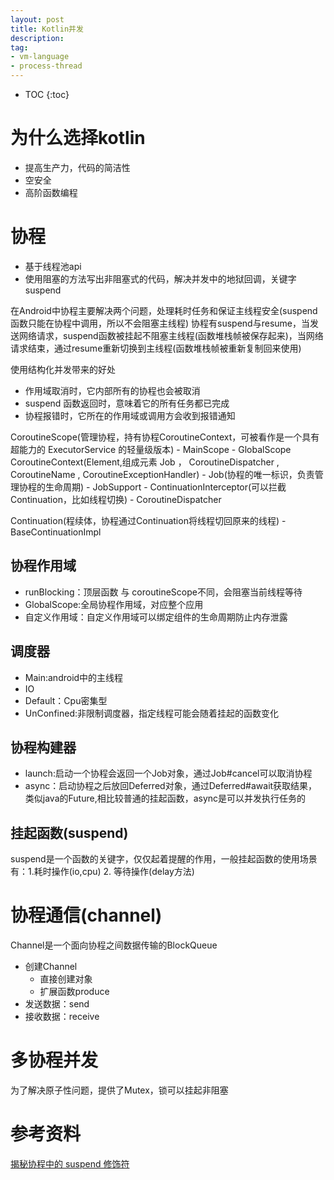 ```yaml
---
layout: post
title: Kotlin并发
description:  
tag:
- vm-language
- process-thread
---
```

* TOC
{:toc}

# 为什么选择kotlin
- 提高生产力，代码的简洁性
- 空安全
- 高阶函数编程

# 协程
- 基于线程池api
- 使用阻塞的方法写出非阻塞式的代码，解决并发中的地狱回调，关键字suspend

在Android中协程主要解决两个问题，处理耗时任务和保证主线程安全(suspend函数只能在协程中调用，所以不会阻塞主线程)
协程有suspend与resume，当发送网络请求，suspend函数被挂起不阻塞主线程(函数堆栈帧被保存起来)，当网络请求结束，通过resume重新切换到主线程(函数堆栈帧被重新复制回来使用)

使用结构化并发带来的好处
- 作用域取消时，它内部所有的协程也会被取消
- suspend 函数返回时，意味着它的所有任务都已完成
- 协程报错时，它所在的作用域或调用方会收到报错通知

CoroutineScope(管理协程，持有协程CoroutineContext，可被看作是一个具有超能力的 ExecutorService 的轻量级版本)
    - MainScope
    - GlobalScope
CoroutineContext(Element,组成元素 Job ， CoroutineDispatcher , CoroutineName , CoroutineExceptionHandler)
    - Job(协程的唯一标识，负责管理协程的生命周期)
        - JobSupport
    - ContinuationInterceptor(可以拦截Continuation，比如线程切换)
        - CoroutineDispatcher

Continuation(程续体，协程通过Continuation将线程切回原来的线程)
    - BaseContinuationImpl


## 协程作用域
- runBlocking：顶层函数 与 coroutineScope不同，会阻塞当前线程等待
- GlobalScope:全局协程作用域，对应整个应用
- 自定义作用域：自定义作用域可以绑定组件的生命周期防止内存泄露

## 调度器
- Main:android中的主线程
- IO
- Default：Cpu密集型
- UnConfined:非限制调度器，指定线程可能会随着挂起的函数变化

## 协程构建器
- launch:启动一个协程会返回一个Job对象，通过Job#cancel可以取消协程
- async：启动协程之后放回Deferred对象，通过Deferred#await获取结果，类似java的Future,相比较普通的挂起函数，async是可以并发执行任务的

## 挂起函数(suspend)
suspend是一个函数的关键字，仅仅起着提醒的作用，一般挂起函数的使用场景有：1.耗时操作(io,cpu) 2. 等待操作(delay方法)


# 协程通信(channel)
Channel是一个面向协程之间数据传输的BlockQueue

- 创建Channel
    - 直接创建对象
    - 扩展函数produce
- 发送数据：send
- 接收数据：receive

# 多协程并发
为了解决原子性问题，提供了Mutex，锁可以挂起非阻塞


# 参考资料

[揭秘协程中的 suspend 修饰符](https://mp.weixin.qq.com/s?__biz=MzAwODY4OTk2Mg==&mid=2652055127&idx=2&sn=283de8250bfc8a7bd8287a7aadad1339&chksm=808c8612b7fb0f047702c2101d27f4de42363ae5dd462be977ec897c7ae6a36e57b94675750a&cur_album_id=1385760483604758529&scene=189#rd)